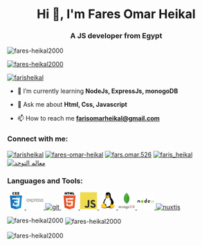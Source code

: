 <h1 align="center">Hi 👋, I'm Fares Omar Heikal</h1>
<h3 align="center">A JS developer from Egypt</h3>

<p align="left"> <img src="https://komarev.com/ghpvc/?username=fares-heikal2000&label=Profile%20views&color=0e75b6&style=flat" alt="fares-heikal2000" /> </p>

<p align="left"> <a href="https://github.com/ryo-ma/github-profile-trophy"><img src="https://github-profile-trophy.vercel.app/?username=fares-heikal2000" alt="fares-heikal2000" /></a> </p>

<p align="left"> <a href="https://twitter.com/farisheikal" target="blank"><img src="https://img.shields.io/twitter/follow/farisheikal?logo=twitter&style=for-the-badge" alt="farisheikal" /></a> </p>

- 🌱 I’m currently learning **NodeJs, ExpressJs, monogoDB**

- 💬 Ask me about **Html, Css, Javascript**

- 📫 How to reach me **farisomarheikal@gmail.com**

<h3 align="left">Connect with me:</h3>
<p align="left">
<a href="https://twitter.com/farisheikal" target="blank"><img align="center" src="https://raw.githubusercontent.com/rahuldkjain/github-profile-readme-generator/master/src/images/icons/Social/twitter.svg" alt="farisheikal" height="30" width="40" /></a>
<a href="https://linkedin.com/in/fares-omar-heikal" target="blank"><img align="center" src="https://raw.githubusercontent.com/rahuldkjain/github-profile-readme-generator/master/src/images/icons/Social/linked-in-alt.svg" alt="fares-omar-heikal" height="30" width="40" /></a>
<a href="https://fb.com/fars.omar.526" target="blank"><img align="center" src="https://raw.githubusercontent.com/rahuldkjain/github-profile-readme-generator/master/src/images/icons/Social/facebook.svg" alt="fars.omar.526" height="30" width="40" /></a>
<a href="https://instagram.com/faris_heikal" target="blank"><img align="center" src="https://raw.githubusercontent.com/rahuldkjain/github-profile-readme-generator/master/src/images/icons/Social/instagram.svg" alt="faris_heikal" height="30" width="40" /></a>
<a href="https://www.youtube.com/c/معالم التوحد" target="blank"><img align="center" src="https://raw.githubusercontent.com/rahuldkjain/github-profile-readme-generator/master/src/images/icons/Social/youtube.svg" alt="معالم التوحد" height="30" width="40" /></a>
</p>

<h3 align="left">Languages and Tools:</h3>
<p align="left"> <a href="https://www.w3schools.com/css/" target="_blank" rel="noreferrer"> <img src="https://raw.githubusercontent.com/devicons/devicon/master/icons/css3/css3-original-wordmark.svg" alt="css3" width="40" height="40"/> </a> <a href="https://expressjs.com" target="_blank" rel="noreferrer"> <img src="https://raw.githubusercontent.com/devicons/devicon/master/icons/express/express-original-wordmark.svg" alt="express" width="40" height="40"/> </a> <a href="https://git-scm.com/" target="_blank" rel="noreferrer"> <img src="https://www.vectorlogo.zone/logos/git-scm/git-scm-icon.svg" alt="git" width="40" height="40"/> </a> <a href="https://www.w3.org/html/" target="_blank" rel="noreferrer"> <img src="https://raw.githubusercontent.com/devicons/devicon/master/icons/html5/html5-original-wordmark.svg" alt="html5" width="40" height="40"/> </a> <a href="https://developer.mozilla.org/en-US/docs/Web/JavaScript" target="_blank" rel="noreferrer"> <img src="https://raw.githubusercontent.com/devicons/devicon/master/icons/javascript/javascript-original.svg" alt="javascript" width="40" height="40"/> </a> <a href="https://www.linux.org/" target="_blank" rel="noreferrer"> <img src="https://raw.githubusercontent.com/devicons/devicon/master/icons/linux/linux-original.svg" alt="linux" width="40" height="40"/> </a> <a href="https://www.mongodb.com/" target="_blank" rel="noreferrer"> <img src="https://raw.githubusercontent.com/devicons/devicon/master/icons/mongodb/mongodb-original-wordmark.svg" alt="mongodb" width="40" height="40"/> </a> <a href="https://nodejs.org" target="_blank" rel="noreferrer"> <img src="https://raw.githubusercontent.com/devicons/devicon/master/icons/nodejs/nodejs-original-wordmark.svg" alt="nodejs" width="40" height="40"/> </a> <a href="https://nuxtjs.org/" target="_blank" rel="noreferrer"> <img src="https://www.vectorlogo.zone/logos/nuxtjs/nuxtjs-icon.svg" alt="nuxtjs" width="40" height="40"/> </a> </p>

<p><img align="left" src="https://github-readme-stats.vercel.app/api/top-langs?username=fares-heikal2000&show_icons=true&locale=en&layout=compact" alt="fares-heikal2000" /></p>

<p>&nbsp;<img align="center" src="https://github-readme-stats.vercel.app/api?username=fares-heikal2000&show_icons=true&locale=en" alt="fares-heikal2000" /></p>

<p><img align="center" src="https://github-readme-streak-stats.herokuapp.com/?user=fares-heikal2000&" alt="fares-heikal2000" /></p>
